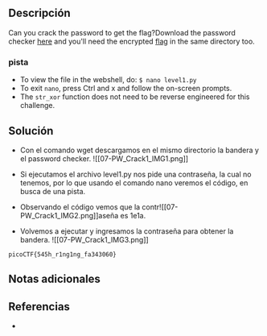 
## Descripción 

Can you crack the password to get the flag?Download the password checker [here](https://artifacts.picoctf.net/c/11/level1.py) and you'll need the encrypted [flag](https://artifacts.picoctf.net/c/11/level1.flag.txt.enc) in the same directory too.
### pista

- To view the file in the webshell, do: `$ nano level1.py`
- To exit `nano`, press Ctrl and x and follow the on-screen prompts.
- The `str_xor` function does not need to be reverse engineered for this challenge.
## Solución

- Con el comando wget descargamos en el mismo directorio la bandera y el password checker.
![[07-PW_Crack1_IMG1.png]]
- Si ejecutamos el archivo level1.py nos pide una contraseña, la cual no tenemos, por lo que usando el comando nano veremos el código, en busca de una pista.
- Observando el código vemos que la contr![[07-PW_Crack1_IMG2.png]]aseña es 1e1a.

- Volvemos a ejecutar y ingresamos la contraseña para obtener la bandera.
![[07-PW_Crack1_IMG3.png]]



```
picoCTF{545h_r1ng1ng_fa343060}
```

## Notas adicionales


## Referencias

- 